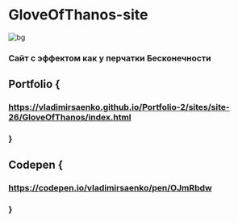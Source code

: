 # GloveOfThanos-site

![bg](https://user-images.githubusercontent.com/56477695/116459710-d64a6200-a86e-11eb-9a2e-48a70c8ddc3f.jpg)

### Сайт с эффектом как у перчатки Бесконечности 

## Portfolio {

### https://vladimirsaenko.github.io/Portfolio-2/sites/site-26/GloveOfThanos/index.html

### }

## Codepen {

### https://codepen.io/vladimirsaenko/pen/OJmRbdw

### }
